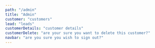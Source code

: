 ```yaml
---
path: "/admin"
title: "Admin"
customer: "customers"
lead: "leads"
customerDetails: "customer details"
customerDelete: "are your sure you want to delete this customer?"
navbar: "are you sure you wish to sign out?"
---
```

